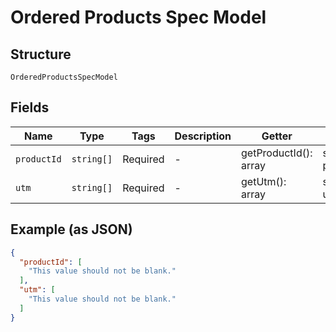 
# Ordered Products Spec Model

## Structure

`OrderedProductsSpecModel`

## Fields

| Name | Type | Tags | Description | Getter | Setter |
|  --- | --- | --- | --- | --- | --- |
| `productId` | `string[]` | Required | - | getProductId(): array | setProductId(array productId): void |
| `utm` | `string[]` | Required | - | getUtm(): array | setUtm(array utm): void |

## Example (as JSON)

```json
{
  "productId": [
    "This value should not be blank."
  ],
  "utm": [
    "This value should not be blank."
  ]
}
```

